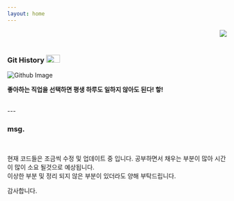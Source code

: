 ```yaml
---
layout: home
---
```



<!-- 코드 상단 : 방문자 수 확인 -->
<a href="https://hits.seeyoufarm.com">
<img align="right" src="https://hits.seeyoufarm.com/api/count/incr/badge.svg?url=https://github.com/Jerrykim91/jerrykim91.github.io"/></a> 

<br>


<br>

### Git History    <a href="https://github.com/jerrykim91"><img height="18" width="32" src="https://unpkg.com/simple-icons@v6/icons/github.svg" /></a>


<!-- github commit history -->
<!-- <a class="introduce_link" href="https://github.com/jerrykim91" rel="nofollow" target="_blank">Github</a> -->
<img src="https://ghchart.rshah.org/jerrykim91" alt="Github Image" style="max-width:100%">


<br>

**좋아하는 직업을 선택하면 평생 하루도 일하지 않아도 된다! 핳!**

<br>
---

### msg.

<br>

현재 코드들은 조금씩 수정 및 업데이트 중 입니다. 공부하면서 채우는 부분이 많아 시간이 많이 소요 될것으로 예상됩니다.<br>
이상한 부분 및 정리 되지 않은 부분이 있더라도 양해 부탁드립니다. 

감사합니다. 




     

<!-- - 언제 어디서나 빠르게 작성하고 읽기위해 만든 페이지입니다.  -->

<br>

<!-- 
#### issue

 -->
<!-- <a class="btn-open-popup" type="button" style="cursor:pointer">☕한잔</a> -->


<br>
<link rel="next" href="{{site.baseurl}}{{reversed_posts.first.url}}" />


<!-- 아이콘 사용 관련 리소스 -->
<!-- 1. 소스 페이지  : https://simpleicons.org/?q=git-->
<!-- 1.1 소스 페이지에 해당하는 github 페이지 : https://github.com/simple-icons/simple-icons -->